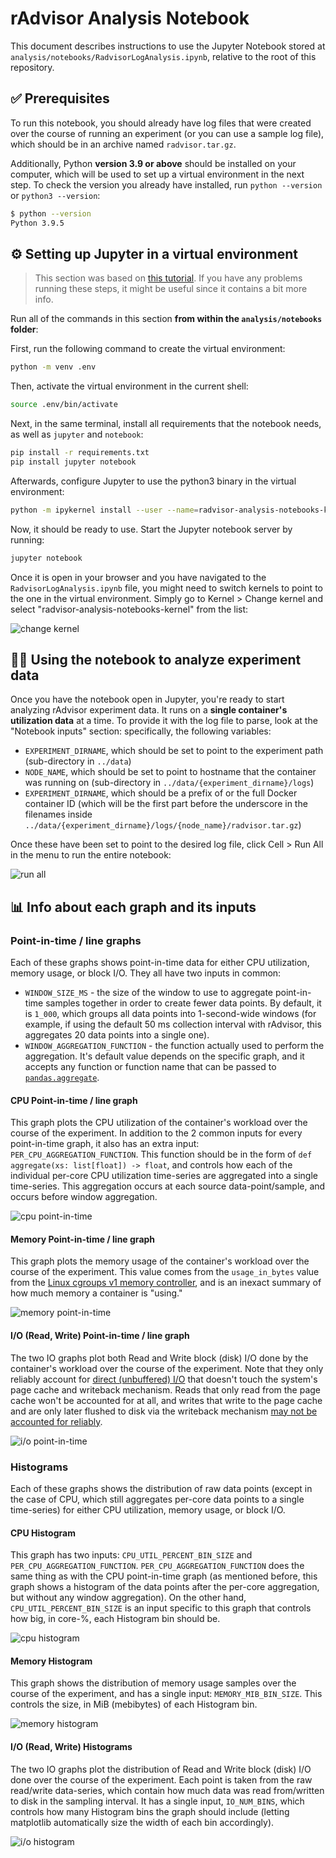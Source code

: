 # rAdvisor Analysis Notebook

This document describes instructions to use the Jupyter Notebook stored at `analysis/notebooks/RadvisorLogAnalysis.ipynb`, relative to the root of this repository.

## ✅ Prerequisites

To run this notebook, you should already have log files that were created over the course of running an experiment
(or you can use a sample log file),
which should be in an archive named `radvisor.tar.gz`.

Additionally, Python **version 3.9 or above** should be installed on your computer,
which will be used to set up a virtual environment in the next step.
To check the version you already have installed, run `python --version` or `python3 --version`:

```sh
$ python --version
Python 3.9.5
```

## ⚙️ Setting up Jupyter in a virtual environment

> This section was based on [this tutorial](https://janakiev.com/blog/jupyter-virtual-envs/).
> If you have any problems running these steps, it might be useful since it contains a bit more info.

Run all of the commands in this section **from within the `analysis/notebooks` folder**:

First, run the following command to create the virtual environment:

```sh
python -m venv .env
```

Then, activate the virtual environment in the current shell:

```sh
source .env/bin/activate
```

Next, in the same terminal, install all requirements that the notebook needs,
as well as `jupyter` and `notebook`:

```sh
pip install -r requirements.txt
pip install jupyter notebook
```

Afterwards, configure Jupyter to use the python3 binary in the virtual environment:

```sh
python -m ipykernel install --user --name=radvisor-analysis-notebooks-kernel
```

Now, it should be ready to use. Start the Jupyter notebook server by running:

```sh
jupyter notebook
```

Once it is open in your browser and you have navigated to the `RadvisorLogAnalysis.ipynb` file,
you might need to switch kernels to point to the one in the virtual environment.
Simply go to Kernel > Change kernel and select "radvisor-analysis-notebooks-kernel" from the list:

![change kernel](./img/change_kernel.png)

## 👩‍💻 Using the notebook to analyze experiment data

Once you have the notebook open in Jupyter, you're ready to start analyzing rAdvisor experiment data.
It runs on a **single container's utilization data** at a time.
To provide it with the log file to parse, look at the "Notebook inputs" section:
specifically, the following variables:

- `EXPERIMENT_DIRNAME`, which should be set to point to the experiment path (sub-directory in `../data`)
- `NODE_NAME`, which should be set to point to hostname that the container was running on (sub-directory in `../data/{experiment_dirname}/logs`)
- `EXPERIMENT_DIRNAME`, which should be a prefix of or the full Docker container ID (which will be the first part before the underscore in the filenames inside `../data/{experiment_dirname}/logs/{node_name}/radvisor.tar.gz`)

Once these have been set to point to the desired log file, click Cell > Run All in the menu to run the entire notebook:

![run all](./img/run_all.png)

## 📊 Info about each graph and its inputs

### Point-in-time / line graphs

Each of these graphs shows point-in-time data for either CPU utilization, memory usage, or block I/O.
They all have two inputs in common:

- `WINDOW_SIZE_MS` - the size of the window to use to aggregate point-in-time samples together in order to create fewer data points.
  By default, it is `1_000`, which groups all data points into 1-second-wide windows
  (for example, if using the default 50 ms collection interval with rAdvisor, this aggregates 20 data points into a single one).
- `WINDOW_AGGREGATION_FUNCTION` - the function actually used to perform the aggregation.
  It's default value depends on the specific graph, and it accepts any function or function name
  that can be passed to [`pandas.aggregate`](https://pandas.pydata.org/docs/reference/api/pandas.Series.aggregate.html).

#### CPU Point-in-time / line graph

This graph plots the CPU utilization of the container's workload over the course of the experiment.
In addition to the 2 common inputs for every point-in-time graph, it also has an extra input: `PER_CPU_AGGREGATION_FUNCTION`.
This function should be in the form of `def aggregate(xs: list[float]) -> float`,
and controls how each of the individual per-core CPU utilization time-series are aggregated into a single time-series.
This aggregation occurs at each source data-point/sample, and occurs before window aggregation.

![cpu point-in-time](./img/radvisor_cpu_pit.png)

#### Memory Point-in-time / line graph

This graph plots the memory usage of the container's workload over the course of the experiment.
This value comes from the `usage_in_bytes` value
from the [Linux cgroups v1 memory controller](https://www.kernel.org/doc/Documentation/cgroup-v1/memory.txt),
and is an inexact summary of how much memory a container is "using."

![memory point-in-time](./img/radvisor_mem_pit.png)

#### I/O (Read, Write) Point-in-time / line graph

The two IO graphs plot both Read and Write block (disk) I/O done by the container's workload over the course of the experiment.
Note that they only reliably account for [direct (unbuffered) I/O](https://lwn.net/Articles/806980/)
that doesn't touch the system's page cache and writeback mechanism.
Reads that only read from the page cache won't be accounted for at all,
and writes that write to the page cache and are only later flushed to disk via the writeback mechanism
[may not be accounted for reliably](https://git.kernel.org/pub/scm/linux/kernel/git/torvalds/linux.git/commit/?h=v4.14-rc4&id=3e1534cf4a2a8278e811e7c84a79da1a02347b8b).

![i/o point-in-time](./img/radvisor_io_pit.png)

### Histograms

Each of these graphs shows the distribution of raw data points
(except in the case of CPU, which still aggregates per-core data points to a single time-series)
for either CPU utilization, memory usage, or block I/O.

#### CPU Histogram

This graph has two inputs: `CPU_UTIL_PERCENT_BIN_SIZE` and `PER_CPU_AGGREGATION_FUNCTION`.
`PER_CPU_AGGREGATION_FUNCTION` does the same thing as with the CPU point-in-time graph
(as mentioned before, this graph shows a histogram of the data points after the per-core aggregation, but without any window aggregation).
On the other hand, `CPU_UTIL_PERCENT_BIN_SIZE` is an input specific to this graph that controls how big, in core-%, each Histogram bin should be.

![cpu histogram](./img/radvisor_cpu_hist.png)

#### Memory Histogram

This graph shows the distribution of memory usage samples over the course of the experiment,
and has a single input: `MEMORY_MIB_BIN_SIZE`.
This controls the size, in MiB (mebibytes) of each Histogram bin.

![memory histogram](./img/radvisor_mem_hist.png)

#### I/O (Read, Write) Histograms

The two IO graphs plot the distribution of Read and Write block (disk) I/O done over the course of the experiment.
Each point is taken from the raw read/write data-series, which contain how much data was read from/written to disk in the sampling interval.
It has a single input, `IO_NUM_BINS`, which controls how many Histogram bins the graph should include
(letting matplotlib automatically size the width of each bin accordingly).

![i/o histogram](./img/radvisor_io_hist.png)
